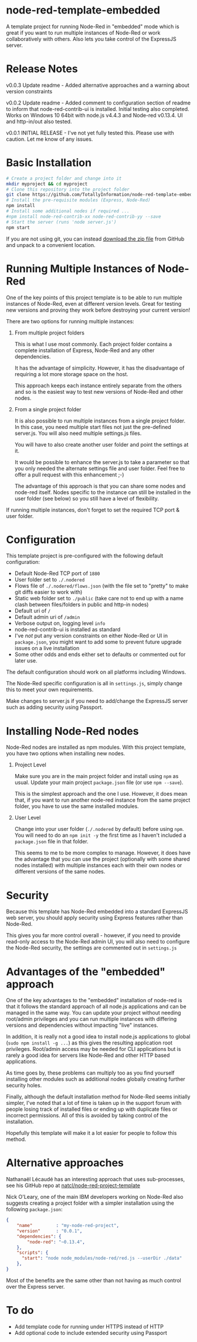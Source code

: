 # node-red-template-embedded
A template project for running Node-Red in "embedded" mode which is great if you want to run multiple instances of Node-Red or work collaboratively with others. Also lets you take control of the ExpressJS server.

# Release Notes
v0.0.3 Update readme - Added alternative approaches and a warning about version constraints

v0.0.2 Update readme - Added comment to configuration section of readme to inform that node-red-contrib-ui is installed. Initial testing also completed. Works on Windows 10 64bit with node.js v4.4.3 and Node-red v0.13.4. UI and http-in/out also tested.

v0.0.1 INITIAL RELEASE - I've not yet fully tested this. Please use with caution. Let me know of any issues.

# Basic Installation
```bash
# Create a project folder and change into it
mkdir myproject && cd myproject
# Clone this repository into the project folder
git clone https://github.com/TotallyInformation/node-red-template-embedded.git .
# Install the pre-requisite modules (Express, Node-Red)
npm install
# Install some additional nodes if required ...
#npm install node-red-contrib-xx node-red-contrib-yy --save
# Start the server (runs 'node server.js')
npm start
```
If you are not using git, you can instead [download the zip file](https://github.com/TotallyInformation/node-red-template-embedded/archive/master.zip) from GitHub and unpack to a convenient location.

# Running Multiple Instances of Node-Red
One of the key points of this project template is to be able to run multiple instances of Node-Red, even at different version levels. Great for testing new versions and proving they work before destroying your current version!

There are two options for running multiple instances:

1. From multiple project folders

   This is what I use most commonly. Each project folder contains a complete installation of Express, Node-Red and any other dependencies.

	 It has the advantage of simplicity. However, it has the disadvantage of requiring a lot more storage space on the host.

	 This approach keeps each instance entirely separate from the others and so is the easiest way to test new versions of Node-Red and other nodes.

2. From a single project folder

   It is also possible to run multiple instances from a single project folder. In this case, you need multiple start files not just the pre-defined server.js. You will also need multiple settings.js files.

	 You will have to also create another user folder and point the settings at it.

	 It would be possible to enhance the server.js to take a parameter so that you only needed the alternate settings file and user folder. Feel free to offer a pull request with this enhancement ;-)

	 The advantage of this approach is that you can share some nodes and node-red itself. Nodes specific to the instance can still be installed in the user folder (see below) so you still have a level of flexibility.

If running multiple instances, don't forget to set the required TCP port & user folder.

# Configuration
This template project is pre-configured with the following default configuration:

- Default Node-Red TCP port of `1880`
- User folder set to `./.nodered`
- Flows file of `./.nodered/flows.json` (with the file set to "pretty" to make git diffs easier to work with)
- Static web folder set to `./public` (take care not to end up with a name clash between files/folders in public and http-in nodes)
- Default uri of `/`
- Default admin uri of `/admin`
- Verbose output on, logging level `info`
- node-red-contrib-ui is installed as standard
- I've *not* put any version constraints on either Node-Red or UI in `package.json`, you might want to add some to prevent future upgrade issues on a live installation
- Some other odds and ends either set to defaults or commented out for later use.

The default configuration should work on all platforms including Windows.

The Node-Red specific configuration is all in `settings.js`, simply change this to meet your own requirements.

Make changes to server.js if you need to add/change the ExpressJS server such as adding security using Passport.

# Installing Node-Red nodes
Node-Red nodes are installed as npm modules. With this project template, you have two options when installing new nodes.

1. Project Level

   Make sure you are in the main project folder and install using
	 `npm` as usual. Update your main project `package.json` file (or use `npm --save`).

	 This is the simplest approach and the one I use. However, it does mean that, if you want to run another node-red instance from the same project folder, you have to use the same installed modules.

2. User Level

   Change into your user folder (`./.nodered` by default) before using `npm`. You will need to do an `npm init -y` the first time as I haven't included a `package.json` file in that folder.

	 This seems to me to be more complex to manage. However, it does have the advantage that you can use the project (optionally with some shared nodes installed) with multiple instances each with their own nodes or different versions of the same nodes.

# Security
Because this template has Node-Red embedded into a standard ExpressJS web server, you should apply security using Express features rather than Node-Red.

This gives you far more control overall - however, if you need to provide read-only access to the Node-Red admin UI, you will also need to configure the Node-Red security, the settings are commented out in `settings.js`

# Advantages of the "embedded" approach
One of the key advantages to the "embedded" installation of node-red is that it follows the standard approach of all node.js applications and can be managed in the same way. You can update your project without needing root/admin privileges and you can run multiple instances with differing versions and dependencies without impacting "live" instances.

In addition, it is really not a good idea to install node.js applications to global (`sudo npm install -g ...`) as this gives the resulting application root privileges. Root/admin access may be needed for CLI applications but is rarely a good idea for servers like Node-Red and other HTTP based applications.

As time goes by, these problems can multiply too as you find yourself installing other modules such as additional nodes globally creating further security holes.

Finally, although the default installation method for Node-Red seems initially simpler, I've noted that a lot of time is taken up in the support forum with people losing track of installed files or ending up with duplicate files or incorrect permissions. All of this is avoided by taking control of the installation.

Hopefully this template will make it a lot easier for people to follow this method.

# Alternative approaches
Nathanaël Lécaudé has an interesting approach that uses sub-processes, see his GitHub repo at [natcl/node-red-project-template](https://github.com/natcl/node-red-project-template)

Nick O'Leary, one of the main IBM developers working on Node-Red also suggests creating a project folder with a simpler installation using the following `package.json`:
```json
{
    "name"         : "my-node-red-project",
    "version"      : "0.0.1",
    "dependencies": {
        "node-red": "~0.13.4",
    },
    "scripts": {
      "start": "node node_modules/node-red/red.js --userDir ./data"
    },
}
```
Most of the benefits are the same other than not having as much control over the Express server.

# To do
- Add template code for running under HTTPS instead of HTTP
- Add optional code to include extended security using Passport
